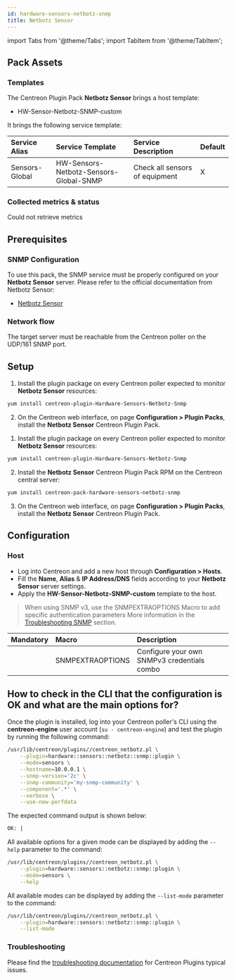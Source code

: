 ```yaml
---
id: hardware-sensors-netbotz-snmp
title: Netbotz Sensor
---
```

import Tabs from '@theme/Tabs';
import TabItem from '@theme/TabItem';


## Pack Assets

### Templates

The Centreon Plugin Pack **Netbotz Sensor** brings a host template:

* HW-Sensor-Netbotz-SNMP-custom

It brings the following service template:

| Service Alias  | Service Template                       | Service Description            | Default |
|:---------------|:---------------------------------------|:-------------------------------|:--------|
| Sensors-Global | HW-Sensors-Netbotz-Sensors-Global-SNMP | Check all sensors of equipment | X       |

### Collected metrics & status

<Tabs groupId="sync">
<TabItem value="Sensors-Global" label="Sensors-Global">

Could not retrieve metrics

</TabItem>
</Tabs>

## Prerequisites

### SNMP Configuration

To use this pack, the SNMP service must be properly configured on your **Netbotz Sensor**
server. Please refer to the official documentation from Netbotz Sensor:
* [Netbotz Sensor](https://docs.fortinet.com/document/fortisiem/6.5.0/external-systems-configuration-guide/325357/apc-netbotz-environmental-monitor)

### Network flow

The target server must be reachable from the Centreon poller on the UDP/161
SNMP port.

## Setup

<Tabs groupId="sync">
<TabItem value="Online License" label="Online License">

1. Install the plugin package on every Centreon poller expected to monitor **Netbotz Sensor** resources:

```bash
yum install centreon-plugin-Hardware-Sensors-Netbotz-Snmp
```

2. On the Centreon web interface, on page **Configuration > Plugin Packs**, install the **Netbotz Sensor** Centreon Plugin Pack.

</TabItem>
<TabItem value="Offline License" label="Offline License">

1. Install the plugin package on every Centreon poller expected to monitor **Netbotz Sensor** resources:

```bash
yum install centreon-plugin-Hardware-Sensors-Netbotz-Snmp
```

2. Install the **Netbotz Sensor** Centreon Plugin Pack RPM on the Centreon central server:

```bash
yum install centreon-pack-hardware-sensors-netbotz-snmp
```

3. On the Centreon web interface, on page **Configuration > Plugin Packs**, install the **Netbotz Sensor** Centreon Plugin Pack.

</TabItem>
</Tabs>

## Configuration

### Host

* Log into Centreon and add a new host through **Configuration > Hosts**.
* Fill the **Name**, **Alias** & **IP Address/DNS** fields according to your **Netbotz Sensor** server settings.
* Apply the **HW-Sensor-Netbotz-SNMP-custom** template to the host.

> When using SNMP v3, use the SNMPEXTRAOPTIONS Macro to add specific authentication parameters 
> More information in the [Troubleshooting SNMP](../getting-started/how-to-guides/troubleshooting-plugins.md#snmpv3-options-mapping) section.

| Mandatory   | Macro            | Description                                  |
|:------------|:-----------------|:---------------------------------------------|
|             | SNMPEXTRAOPTIONS | Configure your own SNMPv3 credentials combo  |

## How to check in the CLI that the configuration is OK and what are the main options for?

Once the plugin is installed, log into your Centreon poller's CLI using the
**centreon-engine** user account (`su - centreon-engine`) and test the plugin by
running the following command:

```bash
/usr/lib/centreon/plugins//centreon_netbotz.pl \
    --plugin=hardware::sensors::netbotz::snmp::plugin \
    --mode=sensors \
    --hostname=10.0.0.1 \
    --snmp-version='2c' \
    --snmp-community='my-snmp-community' \
    --component='.*' \
    --verbose \
    --use-new-perfdata
```

The expected command output is shown below:

```bash
OK: | 
```

All available options for a given mode can be displayed by adding the
`--help` parameter to the command:

```bash
/usr/lib/centreon/plugins//centreon_netbotz.pl \
    --plugin=hardware::sensors::netbotz::snmp::plugin \
    --mode=sensors \
    --help
```

All available modes can be displayed by adding the `--list-mode` parameter to
the command:

```bash
/usr/lib/centreon/plugins//centreon_netbotz.pl \
    --plugin=hardware::sensors::netbotz::snmp::plugin \
    --list-mode
```

### Troubleshooting

Please find the [troubleshooting documentation](../getting-started/how-to-guides/troubleshooting-plugins.md)
for Centreon Plugins typical issues.